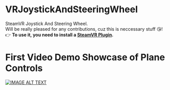 # VRJoystickAndSteeringWheel
SteamVR Joystick And Steering Wheel.<br>
Will be really pleased for any contributions, cuz this is neccessary stuff 😘!
👉 <b>To use it, you need to install a <a href="https://www.assetstore.unity3d.com/en/#!/content/32647" target="blank_">SteamVR Plugin</a>.</b>

# First Video Demo Showcase of Plane Controls
[![IMAGE ALT TEXT](http://dl3.joxi.net/drive/2017/11/14/0005/1731/378563/63/07405a9dab.png)](https://www.youtube.com/embed/Zhx2gQYKlCM "Video Title")

